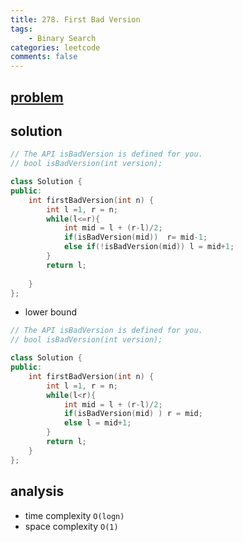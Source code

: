 ```yaml
---
title: 278. First Bad Version
tags:  
    - Binary Search
categories: leetcode
comments: false
---
```


## [problem](https://leetcode.com/problems/first-bad-version/)

## solution 
```c++
// The API isBadVersion is defined for you.
// bool isBadVersion(int version);

class Solution {
public:
    int firstBadVersion(int n) {
        int l =1, r = n;
        while(l<=r){
            int mid = l + (r-l)/2;
            if(isBadVersion(mid))  r= mid-1;
            else if(!isBadVersion(mid)) l = mid+1;
        }
        return l;
        
    }
};
```

- lower bound
```c++
// The API isBadVersion is defined for you.
// bool isBadVersion(int version);

class Solution {
public:
    int firstBadVersion(int n) {
        int l =1, r = n;
        while(l<r){
            int mid = l + (r-l)/2;
            if(isBadVersion(mid) ) r = mid;
            else l = mid+1;
        }
        return l;
    }
};
```
## analysis
- time complexity `O(logn)`
- space complexity `O(1)`
